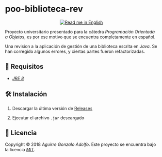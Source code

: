 # poo-biblioteca-rev

<div align='center'>

[![Read me in English](https://img.shields.io/badge/Read%20me%20in-English-brightgreen)](README.en.md)

</div>

Proyecto universitario presentado para la cátedra _Programación Orientada a Objetos_, es por ese motivo que se encuentra completamente en español.

Una revision a la aplicación de gestión de una biblioteca escrita en _Java_. Se han corregido algunos errores, y ciertas partes fueron refactorizadas. 

## 🚧 Requisitos

- _[JRE 8](https://developers.redhat.com/products/openjdk/download)_

## 🛠️ Instalación

1. Descargar la última versión de [Releases](https://github.com/gonza7aav/poo-biblioteca-rev/releases)

2. Ejecutar el archivo `.jar` descargado

## 📝 Licencia

Copyright © 2018 _Aguirre Gonzalo Adolfo_.
Este proyecto se encuentra bajo la licencia _[MIT](LICENSE)_.